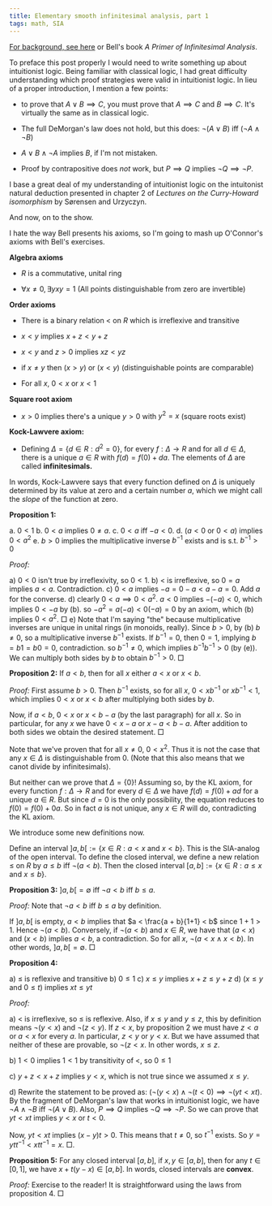 ```yaml
---
title: Elementary smooth infinitesimal analysis, part 1
tags: math, SIA
---
```


[For background, see here](http://xorshammer.com/2008/08/11/smooth-infinitesimal-analysis/) or Bell's book *A Primer of Infinitesimal Analysis*.

To preface this post properly I would need to write something up about intuitionist logic. Being familiar with classical logic, I had great difficulty understanding which proof strategies were valid in intuitionist logic. In lieu of a proper introduction, I mention a few points:

 - to prove that $A \vee B \implies C$, you must prove that $A \implies C$ and $B \implies C$. It's virtually the same as in classical logic.

 - The full DeMorgan's law does not hold, but this does: $\neg (A \vee B)$ iff $(\neg A \wedge \neg B)$

 - $A \vee B \wedge \neg A$ implies $B$, if I'm not mistaken.

 - Proof by contrapositive does *not* work, but $P \implies Q$ implies $\neg Q \implies \neg P$.

I base a great deal of my understanding of intuitionist logic on the intuitonist natural deduction presented in chapter 2 of *Lectures on the Curry-Howard isomorphism* by Sørensen and Urzyczyn.

And now, on to the show.

I hate the way Bell presents his axioms, so I'm going to mash up O'Connor's axioms with Bell's exercises.

**Algebra axioms**

 - $R$ is a commutative, unital ring

 - $\forall x \neq 0, \exists y xy = 1$ (All points distinguishable from zero are invertible)

**Order axioms**

 - There is a binary relation $<$ on $R$ which is irreflexive and transitive

 - $x < y$ implies $x + z < y + z$

 - $x < y$ and $z > 0$ implies $xz < yz$

 - if $x \neq y$ then $(x > y)$ or $(x < y)$ (distinguishable points are comparable)

 - For all $x$, $0 < x$ or $x < 1$

**Square root axiom**
 - $x > 0$ implies there's a unique $y > 0$ with $y^2 = x$ (square roots exist)

**Kock-Lawvere axiom:**
 - Defining $\Delta = \{d \in R : d^2 = 0\}$, for every $f: \Delta \to R$ and for all $d \in \Delta$, there is a unique $a \in R$ with $f(d) = f(0) + da$. The elements of $\Delta$ are called **infinitesimals.**

In words, Kock-Lawvere says that every function defined on $\Delta$ is uniquely determined by its value at zero and a certain number $a$, which we might call the *slope* of the function at zero.

**Proposition 1:** 

  a. $0 < 1$
  b. $0 < a$ implies $0 \neq a$.
  c. $0 < a$ iff $-a < 0$.
  d. ($a < 0$ or $0 < a$) implies $0 < a^2$
  e. $b > 0$ implies the multiplicative inverse $b^{-1}$ exists and is s.t. $b^{-1} > 0$

*Proof:*

  a) $0 < 0$ isn't true by irreflexivity, so $0 < 1$.
  b) $<$ is irreflexive, so $0 = a$ implies $a < a$. Contradiction.
  c) $0 < a$ implies $-a = 0 - a < a - a = 0$. Add $a$ for the converse.
  d) clearly $0 < a \implies 0 < a^2$. $a < 0$ implies $-(-a) < 0$, which implies $0 < -a$ by (b). so $-a^2 = a(-a) < 0(-a) = 0$ by an axiom, which (b) implies $0 < a^2$. $\Box$
  e) Note that I'm saying "the" because multiplicative inverses are unique in unital rings (in monoids, really). Since $b > 0$, by (b) $b \neq 0$, so a multiplicative inverse $b^{-1}$ exists. If $b^{-1} = 0$, then $0 = 1$, implying $b = b 1 = b 0 = 0$, contradiction. so $b^{-1} \neq 0$, which implies $b^{-1} b^{-1} > 0$ (by (e)). We can multiply both sides by $b$ to obtain $b^{-1} > 0$. 
$\Box$


**Proposition 2:** If $a < b$, then for all $x$ either $a < x$ or $x < b$. 

*Proof:* First assume $b > 0$. Then $b^{-1}$ exists, so for all $x$, $0 < xb^{-1}$ or $xb^{-1} < 1$, which implies $0 < x$ or $x < b$ after multiplying both sides by $b$.

Now, if $a < b$, $0 < x$ or $x < b - a$ (by the last paragraph) for all $x$. So in particular, for any $x$ we have $0 < x - a$ or $x - a < b - a$. After addition to both sides we obtain the desired statement. $\Box$

Note that we've proven that for all $x \neq 0$, $0 < x^2$. Thus it is not the case that any $x \in \Delta$ is distinguishable from $0$. (Note that this also means that we canot divide by infinitesimals).

But neither can we prove that $\Delta = \{0\}$! Assuming so, by the KL axiom, for every function $f: \Delta \to R$ and for every $d \in \Delta$ we have $f(d) = f(0) + ad$ for a unique $a \in R$. But since $d = 0$ is the only possibility, the equation reduces to $f(0) = f(0) + 0a$. So in fact $a$ is not unique, any $x \in R$ will do, contradicting the KL axiom.

We introduce some new definitions now.

Define an interval $]a,b[ := \{ x \in R : a < x \text{ and } x < b\}$. This is the SIA-analog of the open interval. To define the closed interval, we define a new relation $\leq$ on $R$ by $a \leq b$ iff $\neg (a < b)$. Then the closed interval $[a, b] := \{x \in R : a \leq x \text{ and } x \leq b\}$.


**Proposition 3:** $]a,b[ = \emptyset$ iff $\neg a < b$ iff $b \leq a$.

*Proof:* Note that $\neg a < b$ iff $b \leq a$ by definition.

If $]a,b[$ is empty, $a < b$ implies that $a < \frac{a + b}{1+1} < b$ since $1+1 > 1$. Hence $\neg (a < b)$. Conversely, if $\neg (a < b)$ and $x \in R$, we have that $(a < x)$ and $(x < b)$ implies $a < b$, a contradiction. So for all $x$, $\neg (a < x \wedge x < b)$. In other words, $]a, b[ = \emptyset$. $\Box$

**Proposition 4:** 

 a) $\leq$ is reflexive and transitive
 b) $0 \leq 1$
 c) $x \leq y$ implies $x + z \leq y + z$
 d) ($x \leq y$ and $0 \leq t$) implies $xt \leq yt$

*Proof:*

 a) $<$ is irreflexive, so $\leq$ is reflexive. Also, if $x \leq y$ and $y \leq z$, this by definition means $\neg (y < x)$ and $\neg (z < y)$. If $z < x$, by proposition 2 we must have $z < a$ or $a < x$ for every $a$. In particular, $z < y$ or $y < x$. But we have assumed that neither of these are provable, so $\neg (z < x$. In other words, $x \leq z$.

 b) $1 < 0$ implies $1 < 1$ by transitivity of $<$, so $0 \leq 1$

 c) $y +z < x + z$ implies $y < x$, which is not true since we assumed $x \leq y$.

 d) Rewrite the statement to be proved as: $(\neg (y < x) \wedge \neg (t < 0) \implies \neg (yt < xt)$. By the fragment of DeMorgan's law that works in intuitionist logic, we have $\neg A \wedge \neg B$ iff $\neg (A \vee B)$. Also, $P \implies Q$ implies $\neg Q \implies \neg P$. So we can prove that $yt < xt$ implies $y < x$ or $t < 0$.

Now, $yt < xt$ implies $(x - y)t > 0$. This means that $t \neq 0$, so $t^{-1}$ exists. So $y = ytt^{-1} < xtt^{-1} = x$. $\Box$.

**Proposition 5:** For any closed interval $[a,b]$, if $x, y \in [a,b]$, then for any $t \in [0, 1]$, we have $x + t(y-x) \in [a,b]$. In words, closed intervals are **convex**.

*Proof:* Exercise to the reader! It is straightforward using the laws from proposition 4. $\Box$

